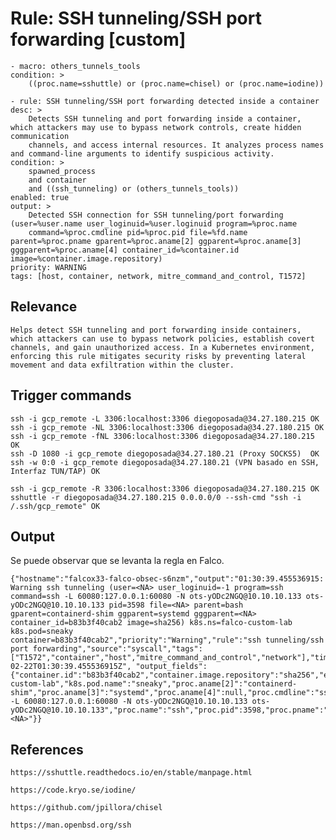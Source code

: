 # Rule: SSH tunneling/SSH port forwarding [custom]


    - macro: others_tunnels_tools
    condition: >
        ((proc.name=sshuttle) or (proc.name=chisel) or (proc.name=iodine))

    - rule: SSH tunneling/SSH port forwarding detected inside a container
    desc: >
        Detects SSH tunneling and port forwarding inside a container, which attackers may use to bypass network controls, create hidden communication 
        channels, and access internal resources. It analyzes process names and command-line arguments to identify suspicious activity.
    condition: >
        spawned_process
        and container
        and ((ssh_tunneling) or (others_tunnels_tools))
    enabled: true
    output: >
        Detected SSH connection for SSH tunneling/port forwarding (user=%user.name user_loginuid=%user.loginuid program=%proc.name
        command=%proc.cmdline pid=%proc.pid file=%fd.name parent=%proc.pname gparent=%proc.aname[2] ggparent=%proc.aname[3] gggparent=%proc.aname[4] container_id=%container.id image=%container.image.repository)
    priority: WARNING
    tags: [host, container, network, mitre_command_and_control, T1572]


## Relevance


    Helps detect SSH tunneling and port forwarding inside containers, which attackers can use to bypass network policies, establish covert channels, and gain unauthorized access. In a Kubernetes environment, enforcing this rule mitigates security risks by preventing lateral movement and data exfiltration within the cluster.


## Trigger commands

    ssh -i gcp_remote -L 3306:localhost:3306 diegoposada@34.27.180.215 OK
    ssh -i gcp_remote -NL 3306:localhost:3306 diegoposada@34.27.180.215 OK
    ssh -i gcp_remote -fNL 3306:localhost:3306 diegoposada@34.27.180.215 OK 
    ssh -D 1080 -i gcp_remote diegoposada@34.27.180.21 (Proxy SOCKS5)  OK
    ssh -w 0:0 -i gcp_remote diegoposada@34.27.180.21 (VPN basado en SSH, Interfaz TUN/TAP) OK

    ssh -i gcp_remote -R 3306:localhost:3306 diegoposada@34.27.180.215 OK
    sshuttle -r diegoposada@34.27.180.215 0.0.0.0/0 --ssh-cmd "ssh -i /.ssh/gcp_remote" OK


## Output


Se puede observar que se levanta la regla en Falco.

    {"hostname":"falcox33-falco-obsec-s6nzm","output":"01:30:39.455536915: Warning ssh tunneling (user=<NA> user_loginuid=-1 program=ssh command=ssh -L 60080:127.0.0.1:60080 -N ots-yODc2NGQ@10.10.10.133 ots-yODc2NGQ@10.10.10.133 pid=3598 file=<NA> parent=bash gparent=containerd-shim ggparent=systemd gggparent=<NA> container_id=b83b3f40cab2 image=sha256) k8s.ns=falco-custom-lab k8s.pod=sneaky container=b83b3f40cab2","priority":"Warning","rule":"ssh tunneling/ssh port forwarding","source":"syscall","tags":["T1572","container","host","mitre_command_and_control","network"],"time":"2025-02-22T01:30:39.455536915Z", "output_fields": {"container.id":"b83b3f40cab2","container.image.repository":"sha256","evt.time":1740187839455536915,"fd.name":null,"k8s.ns.name":"falco-custom-lab","k8s.pod.name":"sneaky","proc.aname[2]":"containerd-shim","proc.aname[3]":"systemd","proc.aname[4]":null,"proc.cmdline":"ssh -L 60080:127.0.0.1:60080 -N ots-yODc2NGQ@10.10.10.133 ots-yODc2NGQ@10.10.10.133","proc.name":"ssh","proc.pid":3598,"proc.pname":"bash","user.loginuid":-1,"user.name":"<NA>"}}


## References

    https://sshuttle.readthedocs.io/en/stable/manpage.html

    https://code.kryo.se/iodine/

    https://github.com/jpillora/chisel

    https://man.openbsd.org/ssh

